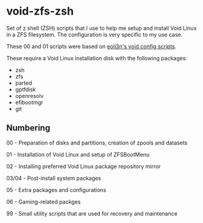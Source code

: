 # void-zfs-zsh
Set of z shell (ZSH) scripts that I use to help me setup and install Void Linux in a ZFS filesystem. The configuration is very specific to my use case.

These 00 and 01 scripts were based on [eoli3n's void config scripts](https://github.com/eoli3n/void-config).

These require a Void Linux installation disk with the following packages:
 - zsh
 - zfs
 - parted
 - gptfdisk
 - openresolv
 - efibootmgr
 - git

## Numbering
00 - Preparation of disks and partitions, creation of zpools and datasets

01 - Installation of Void Linux and setup of ZFSBootMenu

02 - Installing preferred Void Linux package repository mirror

03/04 - Post-install system packages

05 - Extra packages and configurations

06 - Gaming-related packges

99 - Small utility scripts that are used for recovery and maintenance

